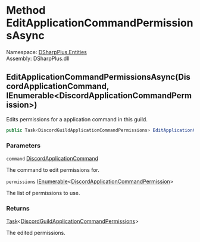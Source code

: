 # Method EditApplicationCommandPermissionsAsync

Namespace: [DSharpPlus.Entities](DSharpPlus.Entities.md)  
Assembly: DSharpPlus.dll

## <a id="DSharpPlus_Entities_DiscordGuild_EditApplicationCommandPermissionsAsync_DSharpPlus_Entities_DiscordApplicationCommand_System_Collections_Generic_IEnumerable_DSharpPlus_Entities_DiscordApplicationCommandPermission__"></a>EditApplicationCommandPermissionsAsync\(DiscordApplicationCommand, IEnumerable<DiscordApplicationCommandPermission\>\)

Edits permissions for a application command in this guild.

```csharp
public Task<DiscordGuildApplicationCommandPermissions> EditApplicationCommandPermissionsAsync(DiscordApplicationCommand command, IEnumerable<DiscordApplicationCommandPermission> permissions)
```

### Parameters

`command` [DiscordApplicationCommand](DSharpPlus.Entities.DiscordApplicationCommand.md)

The command to edit permissions for.

`permissions` [IEnumerable](https://learn.microsoft.com/dotnet/api/system.collections.generic.ienumerable\-1)<[DiscordApplicationCommandPermission](DSharpPlus.Entities.DiscordApplicationCommandPermission.md)\>

The list of permissions to use.

### Returns

[Task](https://learn.microsoft.com/dotnet/api/system.threading.tasks.task\-1)<[DiscordGuildApplicationCommandPermissions](DSharpPlus.Entities.DiscordGuildApplicationCommandPermissions.md)\>

The edited permissions.

